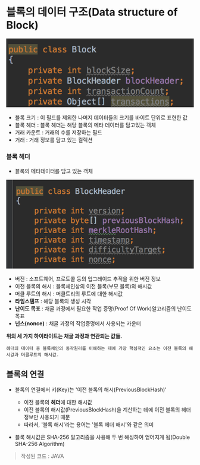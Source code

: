 # 블록의 데이터 구조(Data structure of Block)
![Image](Images/Data-structure-code01.png)
- 블록 크기 : 이 필드를 제외한 나머지 데이터들의 크기를 바이트 단위로 표현한 값
- 블록 헤더 : 블록 헤더는 해당 블록의 메타 데이터를 담고있는 객체
- 거래 카운트 : 거래의 수를 저장하는 필드
- 거래 : 거래 정보를 담고 있는 컬렉션

### 블록 헤더
- 블록의 메타데이터를 담고 있는 객체

![Image](Images/Data-structure-code02.png)
- 버전 : 소프트웨어, 프로토콜 등의 업그레이드 추적을 위한 버전 정보
- 이전 블록의 해시 : 블록체인상의 이전 블록(부모 블록)의 해시값
- 머클 루트의 해시 : 머클트리의 루트에 대한 해시값
- **타임스탬프** : 해당 블록의 생성 시각
- **난이도 목표** : 채굴 과정에서 필요한 작업 증명(Proof Of Work)알고리즘의 난이도 목표
- **넌스(nonce)** : 채굴 과정의 작업증명에서 사용되는 카운터

**위의 세 가지 하이라이트는 채굴 과정과 연관되는 값들.**

`헤더의 데이터 중 블록체인의 동작원리를 이해하는 데에 가장 핵심적인 요소는 이전 블록의 해시값과 머클루트의 해시값.`

## 블록의 연결
- 블록의 연결에서 키(Key)는 '이전 블록의 해시(PreviousBlockHash)'
  - 이전 블록의 **헤더**에 대한 해시값
  - 이전 블록의 해시값(PreviousBlockHash)을 계산하는 데에 이전 블록의 헤더 정보만 사용되기 때문
  - 따라서, '블록 해시'라는 용어는 '블록 헤더 해시'와 같은 의미

- 블록 해시값은 SHA-256 알고리즘을 사용해 두 번 해싱하여 얻어지게 됨(Double SHA-256 Algorithm)

> 작성된 코드 : JAVA